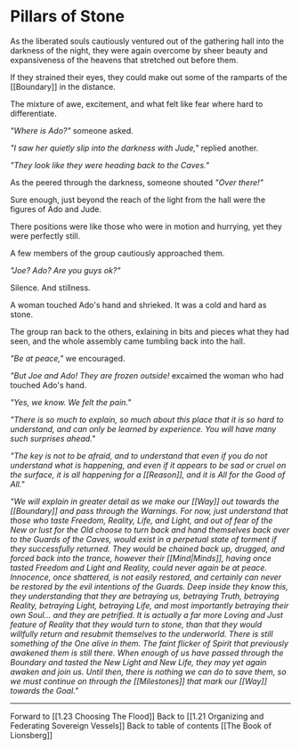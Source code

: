 # Pillars of Stone
As the liberated souls cautiously ventured out of the gathering hall into the darkness of the night, they were again overcome by sheer beauty and expansiveness of the heavens that stretched out before them. 

If they strained their eyes, they could make out some of the ramparts of the [[Boundary]] in the distance. 

The mixture of awe, excitement, and what felt like fear where hard to differentiate. 

_"Where is Ado?"_ someone asked. 

_"I saw her quietly slip into the darkness with Jude,"_ replied another. 

_"They look like they were heading back to the Caves."_

As the peered through the darkness, someone shouted _"Over there!"_

Sure enough, just beyond the reach of the light from the hall were the figures of Ado and Jude. 

There positions were like those who were in motion and hurrying, yet they were perfectly still. 

A few members of the group cautiously approached them. 

_"Joe? Ado? Are you guys ok?"_

Silence. And stillness. 

A woman touched Ado's hand and shrieked. It was a cold and hard as stone. 

The group ran back to the others, exlaining in bits and pieces what they had seen, and the whole assembly came tumbling back into the hall. 

_"Be at peace,"_ we encouraged. 

_"But Joe and Ado! They are frozen outside!_ excaimed the woman who had touched Ado's hand. 

_"Yes, we know. We felt the pain."_

_"There is so much to explain, so much about this place that it is so hard to understand, and can only be learned by experience. You will have many such surprises ahead."_

_"The key is not to be afraid, and to understand that even if you do not understand what is happening, and even if it appears to be sad or cruel on the surface, it is all happening for a [[Reason]], and it is All for the Good of All."_

_"We will explain in greater detail as we make our [[Way]] out towards the [[Boundary]] and pass through the Warnings. For now, just understand that those who taste Freedom, Reality, Life, and Light, and out of fear of the New or lust for the Old choose to turn back and hand themselves back over to the Guards of the Caves, would exist in a perpetual state of torment if they successfully returned. They would be chained back up, drugged, and forced back into the trance, however their [[Mind|Minds]], having once tasted Freedom and Light and Reality, could never again be at peace. Innocence, once shattered, is not easily restored, and certainly can never be restored by the evil intentions of the Guards. Deep inside they know this, they understanding that they are betraying us, betraying Truth, betraying Reality, betraying Light, betraying Life, and most importantly betraying their own Soul... and they are petrified. It is actually a far more Loving and Just feature of Reality that they would turn to stone, than that they would willfully return and resubmit themselves to the underworld. There is still something of the One alive in them. The faint flicker of Spirit that previously awakened them is still there. When enough of us have passed through the Boundary and tasted the New Light and New Life, they may yet again awaken and join us. Until then, there is nothing we can do to save them, so we must continue on through the [[Milestones]] that mark our [[Way]] towards the Goal."_  

___

Forward to [[1.23 Choosing The Flood]]
Back to [[1.21 Organizing and Federating Sovereign Vessels]]
Back to table of contents [[The Book of Lionsberg]]

